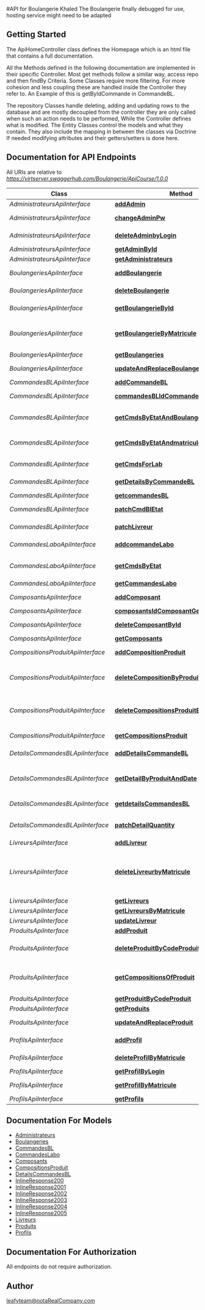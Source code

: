 #API for Boulangerie Khaled
The Boulangerie finally debugged for use, hosting service might need to be adapted


## Getting Started
The ApiHomeController class defines the Homepage which is an html file that contains a full documentation.

All the Methods defined in the following documentation are implemented in their specific
Controller. 
Most get methods follow a similar way, access repo and then findBy Criteria. 
Some Classes require more filtering. For more cohesion and less coupling these are handled inside the Controller they refer to. 
An Example of this is getByIdCommande in CommandeBL. 

The repository Classes handle deleting, adding and updating rows to the database and are 
mostly decoupled from the controller they are only called when such an action needs to be performed,
While the Controller defines what is modified. 
The Entity Classes control the models and what they contain. They also include the mapping in between the classes via Doctrine 
If needed modifying attributes and their getters/setters is done here. 



## Documentation for API Endpoints

All URIs are relative to *https://virtserver.swaggerhub.com/Boulangerie/ApiCourse/1.0.0*

Class | Method | HTTP request | Description
------------ | ------------- | ------------- | -------------
*AdministrateursApiInterface* | [**addAdmin**](Resources/docs/Api/AdministrateursApiInterface.md#addadmin) | **POST** /adminstrateurs | add a new Admin
*AdministrateursApiInterface* | [**changeAdminPw**](Resources/docs/Api/AdministrateursApiInterface.md#changeadminpw) | **PATCH** /administrateurs/{loginAdmin} | changing Admin&#39;s password
*AdministrateursApiInterface* | [**deleteAdminbyLogin**](Resources/docs/Api/AdministrateursApiInterface.md#deleteadminbylogin) | **DELETE** /administrateurs/{loginAdmin} | Deletes an Admin by login
*AdministrateursApiInterface* | [**getAdminById**](Resources/docs/Api/AdministrateursApiInterface.md#getadminbyid) | **GET** /administrateurs/{loginAdmin} | get Admin by Id
*AdministrateursApiInterface* | [**getAdministrateurs**](Resources/docs/Api/AdministrateursApiInterface.md#getadministrateurs) | **GET** /adminstrateurs | get all admins
*BoulangeriesApiInterface* | [**addBoulangerie**](Resources/docs/Api/BoulangeriesApiInterface.md#addboulangerie) | **POST** /boulangeries | Add a new boulangerie
*BoulangeriesApiInterface* | [**deleteBoulangerie**](Resources/docs/Api/BoulangeriesApiInterface.md#deleteboulangerie) | **DELETE** /boulangeries/ById/{idBoulangerie} | deletes Boulangerie by id SOFT DELETE
*BoulangeriesApiInterface* | [**getBoulangerieById**](Resources/docs/Api/BoulangeriesApiInterface.md#getboulangeriebyid) | **GET** /boulangeries/ById/{idBoulangerie} | returns one Boulangerie by ID
*BoulangeriesApiInterface* | [**getBoulangerieByMatricule**](Resources/docs/Api/BoulangeriesApiInterface.md#getboulangeriebymatricule) | **GET** /boulangeries/{matricule} | returns one Boulangerie by Matricule of Responsable
*BoulangeriesApiInterface* | [**getBoulangeries**](Resources/docs/Api/BoulangeriesApiInterface.md#getboulangeries) | **GET** /boulangeries | get all boulangeries
*BoulangeriesApiInterface* | [**updateAndReplaceBoulangerie**](Resources/docs/Api/BoulangeriesApiInterface.md#updateandreplaceboulangerie) | **PUT** /boulangeries/ById/{idBoulangerie} | replaces Boulangerie by Updated version
*CommandesBLApiInterface* | [**addCommandeBL**](Resources/docs/Api/CommandesBLApiInterface.md#addcommandebl) | **POST** /commandesBL | create an orderBL
*CommandesBLApiInterface* | [**commandesBLIdCommandeBLGet**](Resources/docs/Api/CommandesBLApiInterface.md#commandesblidcommandeblget) | **GET** /commandesBL/{idCommandeBL} | returns a commandeBL
*CommandesBLApiInterface* | [**getCmdsByEtatAndBoulangerieID**](Resources/docs/Api/CommandesBLApiInterface.md#getcmdsbyetatandboulangerieid) | **GET** /commandesBL/getCmdsbyEtatAndBoulangerieID | get Commandes collection of the Boulangerie by Etat
*CommandesBLApiInterface* | [**getCmdsByEtatAndmatricule**](Resources/docs/Api/CommandesBLApiInterface.md#getcmdsbyetatandmatricule) | **GET** /commandesBL/getCmdsByEtatAndMatricule | gets commandes collection by matricule for livreur
*CommandesBLApiInterface* | [**getCmdsForLab**](Resources/docs/Api/CommandesBLApiInterface.md#getcmdsforlab) | **GET** /commandesBL/getCmdsForLab | gets commandes filtered for laboratoire
*CommandesBLApiInterface* | [**getDetailsByCommandeBL**](Resources/docs/Api/CommandesBLApiInterface.md#getdetailsbycommandebl) | **GET** /commandesBL/{idCommandeBL}/detailsCmdBL | 
*CommandesBLApiInterface* | [**getcommandesBL**](Resources/docs/Api/CommandesBLApiInterface.md#getcommandesbl) | **GET** /commandesBL | 
*CommandesBLApiInterface* | [**patchCmdBlEtat**](Resources/docs/Api/CommandesBLApiInterface.md#patchcmdbletat) | **PATCH** /commandesBL/{idCommandeBL} | patching etat of a commandeBL objet
*CommandesBLApiInterface* | [**patchLivreur**](Resources/docs/Api/CommandesBLApiInterface.md#patchlivreur) | **PATCH** /commandesBL/{idCommandeBL}/identifyLivreur | putting in the matricule of Livreur
*CommandesLaboApiInterface* | [**addcommandeLabo**](Resources/docs/Api/CommandesLaboApiInterface.md#addcommandelabo) | **POST** /commandesLabo | Add a new commandesLabo
*CommandesLaboApiInterface* | [**getCmdsByEtat**](Resources/docs/Api/CommandesLaboApiInterface.md#getcmdsbyetat) | **GET** /commandesBL/getCmdsByEtat | returns commandes filtered collection for BL
*CommandesLaboApiInterface* | [**getCommandesLabo**](Resources/docs/Api/CommandesLaboApiInterface.md#getcommandeslabo) | **GET** /commandesLabo | get commandesLabo
*ComposantsApiInterface* | [**addComposant**](Resources/docs/Api/ComposantsApiInterface.md#addcomposant) | **POST** /composants | add Composant Object
*ComposantsApiInterface* | [**composantsIdComposantGet**](Resources/docs/Api/ComposantsApiInterface.md#composantsidcomposantget) | **GET** /composants/{idComposant} | get composant by id
*ComposantsApiInterface* | [**deleteComposantById**](Resources/docs/Api/ComposantsApiInterface.md#deletecomposantbyid) | **DELETE** /composants/{idComposant} | Deletes a composant by id SOFT DELETE
*ComposantsApiInterface* | [**getComposants**](Resources/docs/Api/ComposantsApiInterface.md#getcomposants) | **GET** /composants | get all composants
*CompositionsProduitApiInterface* | [**addCompositionProduit**](Resources/docs/Api/CompositionsProduitApiInterface.md#addcompositionproduit) | **POST** /compositionsProduit | create new CompositionProduit
*CompositionsProduitApiInterface* | [**deleteCompositionByProduitAndComposant**](Resources/docs/Api/CompositionsProduitApiInterface.md#deletecompositionbyproduitandcomposant) | **DELETE** /compositionsProduit/findByProduitAndComposant | Deletes a compositionProduit by codeProduit and idComposant
*CompositionsProduitApiInterface* | [**deleteCompositionsProduitById**](Resources/docs/Api/CompositionsProduitApiInterface.md#deletecompositionsproduitbyid) | **DELETE** /compositionsProduit/{idComposition} | Deletes a compositionProduit by its ID (DELETED WITH)
*CompositionsProduitApiInterface* | [**getCompositionsProduit**](Resources/docs/Api/CompositionsProduitApiInterface.md#getcompositionsproduit) | **GET** /compositionsProduit | get compositionsProduit
*DetailsCommandesBLApiInterface* | [**addDetailsCommandeBL**](Resources/docs/Api/DetailsCommandesBLApiInterface.md#adddetailscommandebl) | **POST** /detailsCommandesBL | add detailsCommandesBL
*DetailsCommandesBLApiInterface* | [**getDetailByProduitAndDate**](Resources/docs/Api/DetailsCommandesBLApiInterface.md#getdetailbyproduitanddate) | **GET** /detailsCommandesBL/findByProduitAndDate | get detailsCommandesBL by codeProduit and dueDate
*DetailsCommandesBLApiInterface* | [**getdetailsCommandesBL**](Resources/docs/Api/DetailsCommandesBLApiInterface.md#getdetailscommandesbl) | **GET** /detailsCommandesBL | get all details for all commandes BL
*DetailsCommandesBLApiInterface* | [**patchDetailQuantity**](Resources/docs/Api/DetailsCommandesBLApiInterface.md#patchdetailquantity) | **PATCH** /detailsCommandesBL/{idDetail} | patching the quantity of a detailsCommandesBL
*LivreursApiInterface* | [**addLivreur**](Resources/docs/Api/LivreursApiInterface.md#addlivreur) | **POST** /livreurs | Add a new livreur
*LivreursApiInterface* | [**deleteLivreurbyMatricule**](Resources/docs/Api/LivreursApiInterface.md#deletelivreurbymatricule) | **DELETE** /livreurs/{matricule} | Deletes a livreur by matricule SOFT DELETE + SOFT DELETE CORRESPONDING PROFIL
*LivreursApiInterface* | [**getLivreurs**](Resources/docs/Api/LivreursApiInterface.md#getlivreurs) | **GET** /livreurs | get all livreurs
*LivreursApiInterface* | [**getLivreursByMatricule**](Resources/docs/Api/LivreursApiInterface.md#getlivreursbymatricule) | **GET** /livreurs/{matricule} | 
*LivreursApiInterface* | [**updateLivreur**](Resources/docs/Api/LivreursApiInterface.md#updatelivreur) | **PUT** /livreurs/{matricule} | 
*ProduitsApiInterface* | [**addProduit**](Resources/docs/Api/ProduitsApiInterface.md#addproduit) | **POST** /produits | Add a new produit
*ProduitsApiInterface* | [**deleteProduitByCodeProduit**](Resources/docs/Api/ProduitsApiInterface.md#deleteproduitbycodeproduit) | **DELETE** /produits/{codeProduit} | Deletes a produit by its code SOFT DELETE
*ProduitsApiInterface* | [**getCompositionsOfProduit**](Resources/docs/Api/ProduitsApiInterface.md#getcompositionsofproduit) | **GET** /produits/{codeProduit}/compositionsProduit | get compositons filtered collection with quantity for a certain produit
*ProduitsApiInterface* | [**getProduitByCodeProduit**](Resources/docs/Api/ProduitsApiInterface.md#getproduitbycodeproduit) | **GET** /produits/{codeProduit} | get one produit
*ProduitsApiInterface* | [**getProduits**](Resources/docs/Api/ProduitsApiInterface.md#getproduits) | **GET** /produits | get all produits
*ProduitsApiInterface* | [**updateAndReplaceProduit**](Resources/docs/Api/ProduitsApiInterface.md#updateandreplaceproduit) | **PUT** /produits/{codeProduit} | replaces Produit by Updated version
*ProfilsApiInterface* | [**addProfil**](Resources/docs/Api/ProfilsApiInterface.md#addprofil) | **POST** /profils | Add a new profil to the system
*ProfilsApiInterface* | [**deleteProfilByMatricule**](Resources/docs/Api/ProfilsApiInterface.md#deleteprofilbymatricule) | **DELETE** /profils/{matricule} | Deletes a profil SOFT DELETE
*ProfilsApiInterface* | [**getProfilByLogin**](Resources/docs/Api/ProfilsApiInterface.md#getprofilbylogin) | **GET** /profils/Login/{login} | Find profil by Login
*ProfilsApiInterface* | [**getProfilByMatricule**](Resources/docs/Api/ProfilsApiInterface.md#getprofilbymatricule) | **GET** /profils/{matricule} | gets a profil by matricule
*ProfilsApiInterface* | [**getProfils**](Resources/docs/Api/ProfilsApiInterface.md#getprofils) | **GET** /profils | get all profils


## Documentation For Models

 - [Administrateurs](Resources/docs/Model/Administrateurs.md)
 - [Boulangeries](Resources/docs/Model/Boulangeries.md)
 - [CommandesBL](Resources/docs/Model/CommandesBL.md)
 - [CommandesLabo](Resources/docs/Model/CommandesLabo.md)
 - [Composants](Resources/docs/Model/Composants.md)
 - [CompositionsProduit](Resources/docs/Model/CompositionsProduit.md)
 - [DetailsCommandesBL](Resources/docs/Model/DetailsCommandesBL.md)
 - [InlineResponse200](Resources/docs/Model/InlineResponse200.md)
 - [InlineResponse2001](Resources/docs/Model/InlineResponse2001.md)
 - [InlineResponse2002](Resources/docs/Model/InlineResponse2002.md)
 - [InlineResponse2003](Resources/docs/Model/InlineResponse2003.md)
 - [InlineResponse2004](Resources/docs/Model/InlineResponse2004.md)
 - [InlineResponse2005](Resources/docs/Model/InlineResponse2005.md)
 - [Livreurs](Resources/docs/Model/Livreurs.md)
 - [Produits](Resources/docs/Model/Produits.md)
 - [Profils](Resources/docs/Model/Profils.md)


## Documentation For Authorization

 All endpoints do not require authorization.


## Author

leafyteam@notaRealCompany.com


